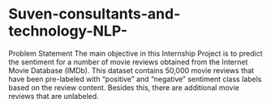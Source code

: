 # Suven-consultants-and-technology-NLP-
Problem Statement The main objective in this Internship Project is to predict the sentiment for a number of movie reviews obtained from the Internet Movie Database (IMDb). This dataset contains 50,000 movie reviews that have been pre-labeled with “positive” and “negative” sentiment class labels based on the review content. Besides this, there are additional movie reviews that are unlabeled.
